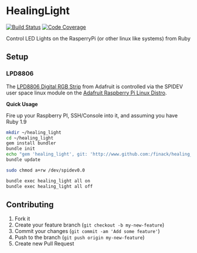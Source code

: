 # HealingLight

[![Build Status](https://travis-ci.org/finack/healing_light.png?branch=master)](https://travis-ci.org/finack/healing_light)
[![Code Coverage](https://coveralls.io/repos/finack/healing_light/badge.png?branch=master)](https://coveralls.io/r/finack/healing_light)

Control LED Lights on the RasperryPi (or other linux like systems) from Ruby

## Setup

### LPD8806

The [LPD8806 Digital RGB Strip](http://www.adafruit.com/products/307) from
Adafruit is controlled via the SPIDEV user space linux module on the
[Adafruit Raspberry Pi Linux Distro](http://learn.adafruit.com/adafruit-raspberry-pi-educational-linux-distro/overview).

**Quick Usage**

Fire up your Raspberry PI, SSH/Console into it, and assuming you have Ruby 1.9

```sh
mkdir ~/healing_light
cd ~/healing_light
gem install bundler
bundle init
echo "gem 'healing_light', git: 'http://www.github.com:/finack/healing_light.git'" >> Gemfile
bundle update

sudo chmod a+rw /dev/spidev0.0

bundle exec healing_light all on
bundle exec healing_light all off
```

## Contributing

1. Fork it
2. Create your feature branch (`git checkout -b my-new-feature`)
3. Commit your changes (`git commit -am 'Add some feature'`)
4. Push to the branch (`git push origin my-new-feature`)
5. Create new Pull Request
